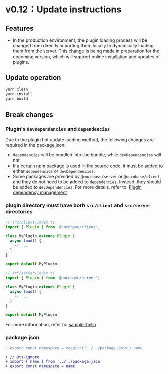 # v0.12：Update instructions

## Features

- In the production environment, the plugin loading process will be changed from directly importing them locally to dynamically loading them from the server. This change is being made in preparation for the upcoming version, which will support online installation and updates of plugins.

## Update operation

```bash
yarn clean
yarn install
yarn build
```

## Break changes

### Plugin's `devDependencies` and `dependencies`

Due to the plugin hot update loading method, the following changes are required in the package.json:

- `dependencies` will be bundled into the bundle, while `devDependencies` will not.
- If a certain npm package is used in the source code, it must be added to either `dependencies` or `devDependencies`.
- Some packages are provided by `@nocobase/server` or `@nocobase/client`, and they do not need to be added to `dependencies`. Instead, they should be added to `devDependencies`. For more details, refer to: [Plugin dependency management](/development/deps)

### plugin directory must have both `src/client` and `src/server` directories

```js
// src/client/index.ts
import { Plugin } from '@nocobase/client';

class MyPlugin extends Plugin {
  async load() {
    // ...
  }
}

export default MyPlugin;
```

```js
// src/server/index.ts
import { Plugin } from '@nocobase/server';

class MyPlugin extends Plugin {
  async load() {
    // ...
  }
}

export default MyPlugin;
```

For more information, refer to: [sample-hello](https://github.com/nocobase/nocobase/tree/main/packages/samples/hello)

### package.json

```diff
- export const namespace = require('../../package.json').name

+ // @ts-ignore
+ import { name } from '../../package.json'
+ export const namespace = name
```
